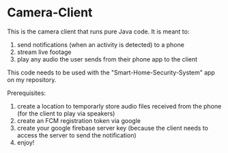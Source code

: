# Camera-Client

This is the camera client that runs pure Java code. It is meant to:
  1) send notifications (when an activity is detected) to a phone
  2) stream live footage
  3) play any audio the user sends from their phone app to the client
  
This code needs to be used with the "Smart-Home-Security-System" app on my repository.

Prerequisites:
  1) create a location to temporarly store audio files received from the phone (for the client to play via speakers)
  2) create an FCM registration token via google
  3) create your google firebase server key (because the client needs to access the server to send the notification)
  4) enjoy!
